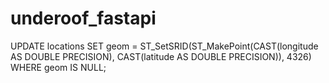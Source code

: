 # underoof_fastapi

UPDATE locations
SET geom = ST_SetSRID(ST_MakePoint(CAST(longitude AS DOUBLE PRECISION), CAST(latitude AS DOUBLE PRECISION)), 4326)
WHERE geom IS NULL;

